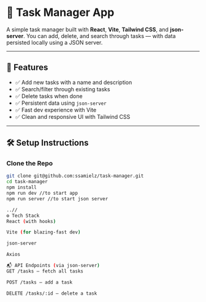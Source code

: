 # 📝 Task Manager App

A simple task manager built with **React**, **Vite**, **Tailwind CSS**, and **json-server**. You can add, delete, and search through tasks — with data persisted locally using a JSON server.

---

## 🚀 Features

- ✅ Add new tasks with a name and description
- ✅ Search/filter through existing tasks
- ✅ Delete tasks when done
- ✅ Persistent data using `json-server`
- ✅ Fast dev experience with Vite
- ✅ Clean and responsive UI with Tailwind CSS

---
## 🛠️ Setup Instructions

### Clone the Repo

```bash
git clone git@github.com:ssamielz/task-manager.git
cd task-manager
npm install
npm run dev //to start app
npm run server //to start json server

..//
⚙️ Tech Stack
React (with hooks)

Vite (for blazing-fast dev)

json-server

Axios

📬 API Endpoints (via json-server)
GET /tasks – fetch all tasks

POST /tasks – add a task

DELETE /tasks/:id – delete a task

